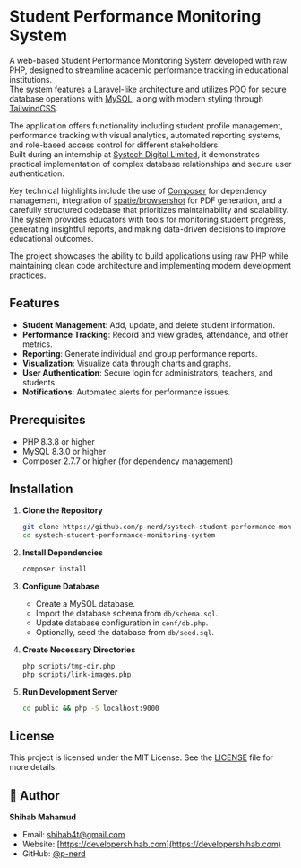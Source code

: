 # Student Performance Monitoring System

A web-based Student Performance Monitoring System developed with raw PHP,
designed to streamline academic performance tracking in educational institutions.  
The system features a Laravel-like architecture and utilizes [PDO](https://www.php.net/manual/en/book.pdo.php)
for secure database operations with [MySQL](https://www.mysql.com),
along with modern styling through [TailwindCSS](https://tailwindcss.com).

The application offers functionality including student profile management,
performance tracking with visual analytics, automated reporting systems,
and role-based access control for different stakeholders.  
Built during an internship at [Systech Digital Limited](https://www.systechdigital.com),
it demonstrates practical implementation of complex database relationships
and secure user authentication.

Key technical highlights include the use of [Composer](https://getcomposer.org)
for dependency management, integration of [spatie/browsershot](https://github.com/spatie/browsershot)
for PDF generation, and a carefully structured codebase that prioritizes maintainability and scalability.  
The system provides educators with tools for monitoring student progress,
generating insightful reports, and making data-driven decisions to improve educational outcomes.

The project showcases the ability to build applications using raw PHP
while maintaining clean code architecture and implementing modern development practices.

## Features

- **Student Management**: Add, update, and delete student information.
- **Performance Tracking**: Record and view grades, attendance, and other metrics.
- **Reporting**: Generate individual and group performance reports.
- **Visualization**: Visualize data through charts and graphs.
- **User Authentication**: Secure login for administrators, teachers, and students.
- **Notifications**: Automated alerts for performance issues.

## Prerequisites

- PHP 8.3.8 or higher
- MySQL 8.3.0 or higher
- Composer 2.7.7 or higher (for dependency management)

## Installation

1. **Clone the Repository**

    ```sh
    git clone https://github.com/p-nerd/systech-student-performance-monitoring-system.git
    cd systech-student-performance-monitoring-system
    ```

2. **Install Dependencies**

    ```sh
    composer install
    ```

3. **Configure Database**

    - Create a MySQL database.
    - Import the database schema from `db/schema.sql`.
    - Update database configuration in `conf/db.php`.
    - Optionally, seed the database from `db/seed.sql`.

4. **Create Necessary Directories**

    ```sh
    php scripts/tmp-dir.php
    php scripts/link-images.php
    ```

5. **Run Development Server**

    ```sh
    cd public && php -S localhost:9000
    ```

## License

This project is licensed under the MIT License. See the [LICENSE](LICENSE) file for more details.

## 👤 Author

**Shihab Mahamud**

- Email: shihab4t@gmail.com
- Website: [https://developershihab.com](https://developershihab.com)
- GitHub: [@p-nerd](https://github.com/p-nerd)
